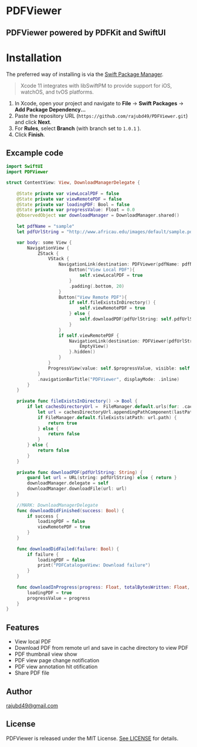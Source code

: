 # PDFViewer

## PDFViewer powered by PDFKit and SwiftUI

# Installation
The preferred way of installing is via the [Swift Package Manager](https://swift.org/package-manager/).

>Xcode 11 integrates with libSwiftPM to provide support for iOS, watchOS, and tvOS platforms.

1. In Xcode, open your project and navigate to **File** → **Swift Packages** → **Add Package Dependency...**
2. Paste the repository URL (`https://github.com/rajubd49/PDFViewer.git`) and click **Next**.
3. For **Rules**, select **Branch** (with branch set to `1.0.1` ).
4. Click **Finish**.

## Excample code
```Swift
import SwiftUI
import PDFViewer

struct ContentView: View, DownloadManagerDelegate {
    
    @State private var viewLocalPDF = false
    @State private var viewRemotePDF = false
    @State private var loadingPDF: Bool = false
    @State private var progressValue: Float = 0.0
    @ObservedObject var downloadManager = DownloadManager.shared()
    
    let pdfName = "sample"
    let pdfUrlString = "http://www.africau.edu/images/default/sample.pdf"

    var body: some View {
        NavigationView {
            ZStack {
                VStack {
                    NavigationLink(destination: PDFViewer(pdfName: pdfName), isActive: $viewLocalPDF) {
                        Button("View Local PDF"){
                            self.viewLocalPDF = true
                        }
                        .padding(.bottom, 20)
                    }
                    Button("View Remote PDF"){
                        if self.fileExistsInDirectory() {
                            self.viewRemotePDF = true
                        } else {
                            self.downloadPDF(pdfUrlString: self.pdfUrlString)
                        }
                    }
                    if self.viewRemotePDF {
                        NavigationLink(destination: PDFViewer(pdfUrlString: self.pdfUrlString), isActive: self.$viewRemotePDF) {
                            EmptyView()
                        }.hidden()
                    }
                }
                ProgressView(value: self.$progressValue, visible: self.$loadingPDF)
            }
            .navigationBarTitle("PDFViewer", displayMode: .inline)
        }
    }
    
    private func fileExistsInDirectory() -> Bool {
        if let cachesDirectoryUrl =  FileManager.default.urls(for: .cachesDirectory, in: .userDomainMask).first, let lastPathComponent = URL(string: self.pdfUrlString)?.lastPathComponent {
            let url = cachesDirectoryUrl.appendingPathComponent(lastPathComponent)
            if FileManager.default.fileExists(atPath: url.path) {
                return true
            } else {
                return false
            }
        } else {
            return false
        }
    }
    
    private func downloadPDF(pdfUrlString: String) {
        guard let url = URL(string: pdfUrlString) else { return }
        downloadManager.delegate = self
        downloadManager.downloadFile(url: url)
    }
    
    //MARK: DownloadManagerDelegate
    func downloadDidFinished(success: Bool) {
        if success {
            loadingPDF = false
            viewRemotePDF = true
        }
    }
    
    func downloadDidFailed(failure: Bool) {
        if failure {
            loadingPDF = false
            print("PDFCatalogueView: Download failure")
        }
    }
    
    func downloadInProgress(progress: Float, totalBytesWritten: Float, totalBytesExpectedToWrite: Float) {
        loadingPDF = true
        progressValue = progress
    }
}
```

## Features

* View local PDF
* Download PDF from remote url and save in cache directory to view PDF
* PDF thumbnail view show
* PDF view page change notification 
* PDF view annotation hit otification
* Share PDF file

## Author

rajubd49@gmail.com

## License

PDFViewer is released under the MIT License. [See LICENSE](https://github.com/rajubd49/PDFViewer/blob/master/LICENSE) for details.
